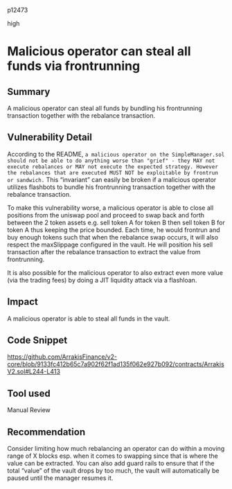 p12473

high

# Malicious operator can steal all funds via frontrunning

## Summary

A malicious operator can steal all funds by bundling his frontrunning transaction together with the rebalance transaction.

## Vulnerability Detail

According to the README, `a malicious operator on the SimpleManager.sol should not be able to do anything worse than "grief" - they MAY not execute rebalances or MAY not execute the expected strategy. However the rebalances that are executed MUST NOT be exploitable by frontrun or sandwich.` This “invariant” can easily be broken if a malicious operator utilizes flashbots to bundle his frontrunning transaction together with the rebalance transaction.

To make this vulnerability worse, a malicious operator is able to close all positions from the uniswap pool and proceed to swap back and forth between the 2 token assets e.g. sell token A for token B then sell token B for token A thus keeping the price bounded. Each time, he would frontrun and buy enough tokens such that when the rebalance swap occurs, it will also respect the maxSlippage configured in the vault. He will position his sell transaction after the rebalance transaction to extract the value from frontrunning.

It is also possible for the malicious operator to also extract even more value (via the trading fees) by doing a JIT liquidity attack via a flashloan.

## Impact

A malicious operator is able to steal all funds in the vault.

## Code Snippet

https://github.com/ArrakisFinance/v2-core/blob/9133fc412b65c7a902f62f1ad135f062e927b092/contracts/ArrakisV2.sol#L244-L413

## Tool used

Manual Review

## Recommendation

Consider limiting how much rebalancing an operator can do within a moving range of X blocks esp. when it comes to swapping since that is where the value can be extracted. You can also add guard rails to ensure that if the total “value” of the vault drops by too much, the vault will automatically be paused until the manager resumes it.